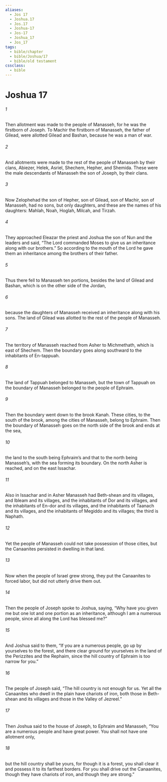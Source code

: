 ```yaml
---
aliases:
  - Jos 17
  - Joshua.17
  - Jos.17
  - Joshua-17
  - Jos-17
  - Joshua_17
  - Jos_17
tags:
  - bible/chapter
  - bible/Joshua/17
  - bible/old testament
cssclass:
  - bible
---
```


# Joshua 17

###### 1
Then allotment was made to the people of Manasseh, for he was the firstborn of Joseph. To Machir the firstborn of Manasseh, the father of Gilead, were allotted Gilead and Bashan, because he was a man of war.
###### 2
And allotments were made to the rest of the people of Manasseh by their clans, Abiezer, Helek, Asriel, Shechem, Hepher, and Shemida. These were the male descendants of Manasseh the son of Joseph, by their clans.
###### 3
Now Zelophehad the son of Hepher, son of Gilead, son of Machir, son of Manasseh, had no sons, but only daughters, and these are the names of his daughters: Mahlah, Noah, Hoglah, Milcah, and Tirzah.
###### 4
They approached Eleazar the priest and Joshua the son of Nun and the leaders and said, “The Lord commanded Moses to give us an inheritance along with our brothers.” So according to the mouth of the Lord he gave them an inheritance among the brothers of their father.
###### 5
Thus there fell to Manasseh ten portions, besides the land of Gilead and Bashan, which is on the other side of the Jordan,
###### 6
because the daughters of Manasseh received an inheritance along with his sons. The land of Gilead was allotted to the rest of the people of Manasseh.
###### 7
The territory of Manasseh reached from Asher to Michmethath, which is east of Shechem. Then the boundary goes along southward to the inhabitants of En-tappuah.
###### 8
The land of Tappuah belonged to Manasseh, but the town of Tappuah on the boundary of Manasseh belonged to the people of Ephraim.
###### 9
Then the boundary went down to the brook Kanah. These cities, to the south of the brook, among the cities of Manasseh, belong to Ephraim. Then the boundary of Manasseh goes on the north side of the brook and ends at the sea,
###### 10
the land to the south being Ephraim’s and that to the north being Manasseh’s, with the sea forming its boundary. On the north Asher is reached, and on the east Issachar.
###### 11
Also in Issachar and in Asher Manasseh had Beth-shean and its villages, and Ibleam and its villages, and the inhabitants of Dor and its villages, and the inhabitants of En-dor and its villages, and the inhabitants of Taanach and its villages, and the inhabitants of Megiddo and its villages; the third is Naphath.
###### 12
Yet the people of Manasseh could not take possession of those cities, but the Canaanites persisted in dwelling in that land.
###### 13
Now when the people of Israel grew strong, they put the Canaanites to forced labor, but did not utterly drive them out.
###### 14
Then the people of Joseph spoke to Joshua, saying, “Why have you given me but one lot and one portion as an inheritance, although I am a numerous people, since all along the Lord has blessed me?”
###### 15
And Joshua said to them, “If you are a numerous people, go up by yourselves to the forest, and there clear ground for yourselves in the land of the Perizzites and the Rephaim, since the hill country of Ephraim is too narrow for you.”
###### 16
The people of Joseph said, “The hill country is not enough for us. Yet all the Canaanites who dwell in the plain have chariots of iron, both those in Beth-shean and its villages and those in the Valley of Jezreel.”
###### 17
Then Joshua said to the house of Joseph, to Ephraim and Manasseh, “You are a numerous people and have great power. You shall not have one allotment only,
###### 18
but the hill country shall be yours, for though it is a forest, you shall clear it and possess it to its farthest borders. For you shall drive out the Canaanites, though they have chariots of iron, and though they are strong.”


